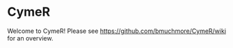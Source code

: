 # CymeR  

Welcome to CymeR! Please see https://github.com/bmuchmore/CymeR/wiki for an overview.  

